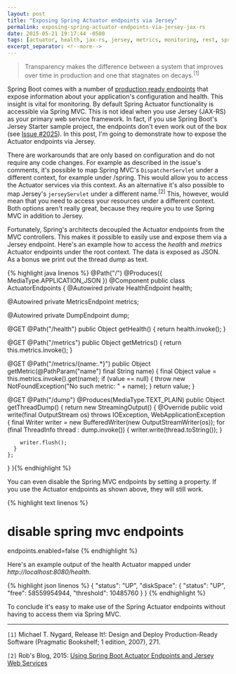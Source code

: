 ```yaml
---
layout: post
title: "Exposing Spring Actuator endpoints via Jersey"
permalink: exposing-spring-actuator-endpoints-via-jersey-jax-rs
date: 2015-05-21 19:17:44 -0500
tags: [actuator, health, jax-rs, jersey, metrics, monitoring, rest, spring, spring boot, thread dump, web service]
excerpt_separator: <!--more-->
---
```

> Transparency makes the difference between a system that improves over time in production and one that stagnates on decays.<sup>[1]</sup>

Spring Boot comes with a number of [production ready endpoints][production-ready-endpoints] that expose information about your application's configuration and health. This insight is vital for monitoring. By default Spring Actuator functionality is accessible via Spring MVC. This is not ideal when you use Jersey (JAX-RS) as your primary web service framework. In fact, if you use Spring Boot's Jersey Starter sample project, the endpoints don't even work out of the box (see [Issue #2025][issue2025]). In this post, I'm going to demonstrate how to expose the Actuator endpoints via Jersey.
<!--more-->
There are workarounds that are only based on configuration and do not require any code changes. For example as described in the issue's comments, it's possible to map Spring MVC's `DispatcherServlet` under a different context, for example under /spring. This would allow you to access the Actuator services via this context. As an alternative it's also possible to map Jersey's `jerseyServlet` under a different name.<sup>[2]</sup> This, however, would mean that you need to access your resources under a different context. Both options aren't really great, because they require you to use Spring MVC in addition to Jersey.

Fortunately, Spring's architects decoupled the Actuator endpoints from the MVC controllers. This makes it possible to easily use and expose them via a Jersey endpoint. Here's an example how to access the *health* and *metrics* Actuator endpoints under the root context. The data is exposed as JSON. As a bonus we print out the thread dump as text.

{% highlight java linenos %}
@Path("/")
@Produces({ MediaType.APPLICATION_JSON })
@Component
public class ActuatorEndpoints
{
  @Autowired
  private HealthEndpoint health;

  @Autowired
  private MetricsEndpoint metrics;
  
  @Autowired
  private DumpEndpoint dump;

  
  @GET
  @Path("/health")
  public Object getHealth()
  {
    return health.invoke();
  }
  
  @GET
  @Path("/metrics")
  public Object getMetrics()
  {
    return this.metrics.invoke();
  }

  @GET
  @Path("/metrics/{name:.*}")
  public Object getMetric(@PathParam("name") final String name)
  {
    final Object value = this.metrics.invoke().get(name);
    if (value == null)
    {
      throw new NotFoundException("No such metric: " + name);
    }
    return value;
  }
  
  @GET
  @Path("/dump")
  @Produces(MediaType.TEXT_PLAIN)
  public Object getThreadDump()
  {
    return new StreamingOutput()
    {
      @Override
      public void write(final OutputStream os) throws IOException, WebApplicationException
      {
        final Writer writer = new BufferedWriter(new OutputStreamWriter(os));
        for (final ThreadInfo thread : dump.invoke())
        {
          writer.write(thread.toString());
        }

        writer.flush();
      }
    };
  }
}{% endhighlight %}

You can even disable the Spring MVC endpoints by setting a property. If you use the Actuator endpoints as shown above, they will still work.

{% highlight text linenos %}
# disable spring mvc endpoints
endpoints.enabled=false
{% endhighlight %}

Here's an example output of the health Actuator mapped under *http://localhost:8080/health*.

{% highlight json linenos %}
{
  "status": "UP",
  "diskSpace": {
    "status": "UP",
    "free": 58559954944,
    "threshold": 10485760
  }
}
{% endhighlight %}

To conclude it's easy to make use of the Spring Actuator endpoints without having to access them via Spring MVC.

----------------
`[1]` Michael T. Nygard, Release It!: Design and Deploy Production-Ready Software (Pragmatic Bookshelf; 1 edition, 2007), 271.

`[2]` Rob's Blog, 2015: [Using Spring Boot Actuator Endpoints and Jersey Web Services][using-spring-boot-actuator-endpoints-and-jersey-web-services]


[production-ready-endpoints]: http://docs.spring.io/spring-boot/docs/current/reference/html/production-ready-endpoints.html
[issue2025]: https://github.com/spring-projects/spring-boot/issues/2025
[using-spring-boot-actuator-endpoints-and-jersey-web-services]: https://rterp.wordpress.com/2015/02/09/using-spring-boot-actuator-endpoints-and-jersey-web-services/